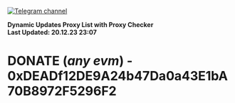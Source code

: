 [![Telegram channel](https://img.shields.io/endpoint?url=https://runkit.io/damiankrawczyk/telegram-badge/branches/master?url=https://t.me/n4z4v0d)](https://t.me/n4z4v0d) 

**Dynamic Updates Proxy List with Proxy Checker**  
**Last Updated: 20.12.23 23:07**

# DONATE (_any evm_) - 0xDEADf12DE9A24b47Da0a43E1bA70B8972F5296F2

